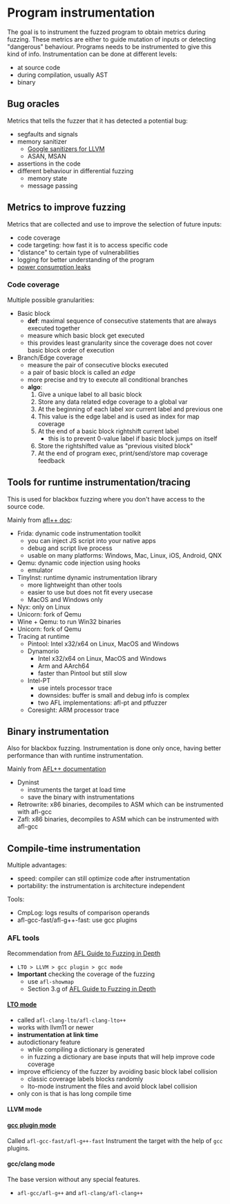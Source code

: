 # Program instrumentation

The goal is to instrument the fuzzed program to obtain metrics during fuzzing.
These metrics are either to guide mutation of inputs or detecting "dangerous" behaviour.
Programs needs to be instrumented to give this kind of info.
Instrumentation can be done at different levels:
- at source code
- during compilation, usually AST
- binary

## Bug oracles

Metrics that tells the fuzzer that it has detected a potential bug:
- segfaults and signals
- memory sanitizer
    - [Google sanitizers for LLVM](https://github.com/google/sanitizers)
    - ASAN, MSAN
- assertions in the code
- different behaviour in differential fuzzing
    - memory state
    - message passing

## Metrics to improve fuzzing

Metrics that are collected and use to improve the selection of future inputs:
- code coverage
- code targeting: how fast it is to access specific code
- "distance" to certain type of vulnerabilities
- logging for better understanding of the program
- [power consumption leaks](https://arxiv.org/abs/1908.05012)

### Code coverage

Multiple possible granularities:
- Basic block
    - __def__: maximal sequence of consecutive statements that are always
    executed together
    - measure which basic block get executed
    - this provides least granularity since the coverage does not cover
    basic block order of execution
- Branch/Edge coverage
    - measure the pair of consecutive blocks executed
    - a pair of basic block is called an _edge_
    - more precise and try to execute all conditional branches
    - __algo__:
        1. Give a unique label to all basic block
        2. Store any data related edge coverage to a global var
        3. At the beginning of each label xor current label and previous one
        4. This value is the edge label and is used as index for map coverage
        5. At the end of a basic block rightshift current label
            - this is to prevent 0-value label if basic block jumps on itself
        6. Store the rightshifted value as "previous visited block"
        7. At the end of program exec, print/send/store map coverage feedback

## Tools for runtime instrumentation/tracing

This is used for blackbox fuzzing where you don't have access to the source code.

Mainly from [afl++ doc](https://aflplus.plus/docs/fuzzing_binary-only_targets/):
- Frida: dynamic code instrumentation toolkit
    - you can inject JS script into your native apps
    - debug and script live process
    - usable on many platforms: Windows, Mac, Linux, iOS, Android, QNX
- Qemu: dynamic code injection using hooks
    - emulator
- TinyInst: runtime dynamic instrumentation library
    - more lightweight than other tools
    - easier to use but does not fit every usecase
    - MacOS and Windows only
- Nyx: only on Linux
- Unicorn: fork of Qemu
- Wine + Qemu: to run Win32 binaries
- Unicorn: fork of Qemu
- Tracing at runtime
    - Pintool: Intel x32/x64 on Linux, MacOS and Windows
    - Dynamorio
        - Intel x32/x64 on Linux, MacOS and Windows
        - Arm and AArch64
        - faster than Pintool but still slow
    - Intel-PT
        - use intels processor trace
        - downsides: buffer is small and debug info is complex
        - two AFL implementations: afl-pt and ptfuzzer
    - Coresight: ARM processor trace


## Binary instrumentation

Also for blackbox fuzzing.
Instrumentation is done only once, having better performance than with runtime instrumentation.

Mainly from [AFL++ documentation](https://aflplus.plus/docs/fuzzing_binary-only_targets/)
- Dyninst
    - instruments the target at load time
    - save the binary with instrumentations
- Retrowrite: x86 binaries, decompiles to ASM which can be instrumented
    with afl-gcc
- Zafl: x86 binaries, decompiles to ASM which can be instrumented
    with afl-gcc

## Compile-time instrumentation

Multiple advantages:
- speed: compiler can still optimize code after instrumentation
- portability: the instrumentation is architecture independent

Tools:
- CmpLog: logs results of comparison operands
- afl-gcc-fast/afl-g++-fast: use gcc plugins

### AFL tools

Recommendation from [AFL Guide to Fuzzing in Depth](https://github.com/AFLplusplus/AFLplusplus/blob/stable/docs/fuzzing_in_depth.md)
- `LTO > LLVM > gcc plugin > gcc mode`
- __Important__ checking the coverage of the fuzzing
    - use `afl-showmap`
    - Section 3.g of
    [AFL Guide to Fuzzing in Depth](https://github.com/AFLplusplus/AFLplusplus/blob/stable/docs/fuzzing_in_depth.md)

#### [LTO mode](https://github.com/AFLplusplus/AFLplusplus/blob/stable/instrumentation/README.lto.md)

- called `afl-clang-lto/afl-clang-lto++`
- works with llvm11 or newer
- __instrumentation at link time__
- autodictionary feature
    - while compiling a dictionary is generated
    - in fuzzing a dictionary are base inputs that will help improve code coverage
- improve efficiency of the fuzzer by avoiding basic block label collision
    - classic coverage labels blocks randomly
    - lto-mode instrument the files and avoid block label collision
- only con is that is has long compile time

#### LLVM mode

#### [gcc plugin mode](https://github.com/AFLplusplus/AFLplusplus/blob/stable/instrumentation/README.gcc_plugin.md)

Called `afl-gcc-fast/afl-g++-fast`
Instrument the target with the help of `gcc` plugins.

#### gcc/clang mode

The base version without any special features.
- `afl-gcc/afl-g++` and `afl-clang/afl-clang++`


